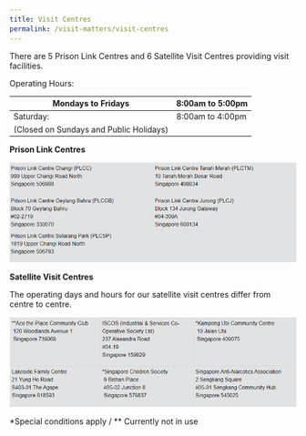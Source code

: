 ```yaml
---
title: Visit Centres
permalink: /visit-matters/visit-centres
---
```

There are 5 Prison Link Centres and 6 Satellite Visit Centres providing visit facilities.

Operating Hours:

| Mondays to Fridays| 	8:00am to 5:00pm |
| -------- | -------- | 
| Saturday:    | 8:00am to 4:00pm   | 
| (Closed on Sundays and Public Holidays)|  |

**Prison Link Centres**

![Alt text for image on Isomer site](/images/image-library/Prison%20Link%20Centres.png)

**Satellite Visit Centres**

The operating days and hours for our satellite visit centres differ from centre to centre.

![Alt text for image on Isomer site](/images/Satellite%20Visit%20Centre.png)

*Special conditions apply  /
** Currently not in use